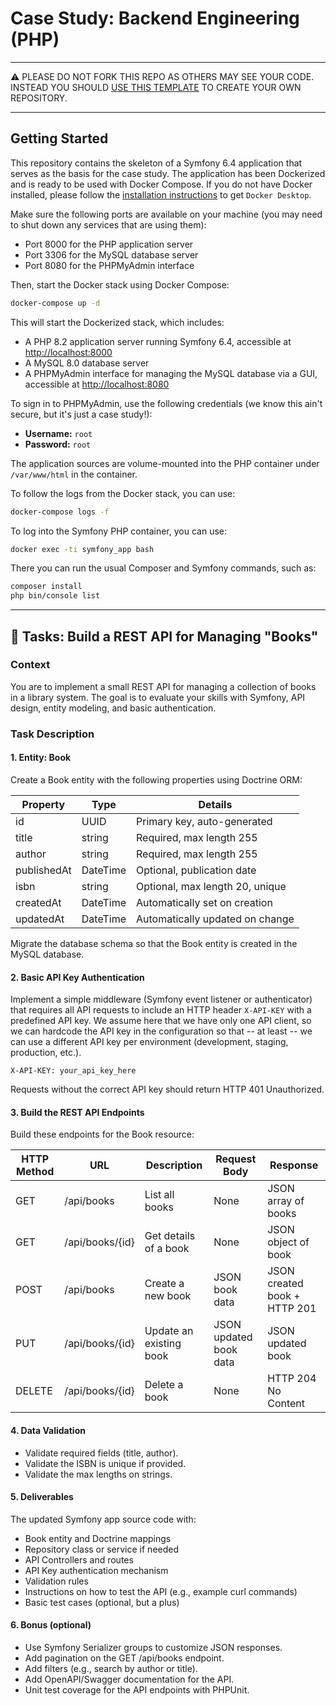 # Case Study: Backend Engineering (PHP)

---

⚠️ PLEASE DO NOT FORK THIS REPO AS OTHERS MAY SEE YOUR CODE. INSTEAD YOU SHOULD
[USE THIS TEMPLATE](https://github.com/new?template_name=case-study-backend-engineering-php&template_owner=MDPI-AG)
TO CREATE YOUR OWN REPOSITORY.

---

## Getting Started

This repository contains the skeleton of a Symfony 6.4 application that serves as the basis for the case study.
The application has been Dockerized and is ready to be used with Docker Compose. If you do not have Docker installed,
please follow the [installation instructions](https://docs.docker.com/get-docker/) to get `Docker Desktop`.

Make sure the following ports are available on your machine (you may need to shut down any services that are
using them):

- Port 8000 for the PHP application server
- Port 3306 for the MySQL database server
- Port 8080 for the PHPMyAdmin interface

Then, start the Docker stack using Docker Compose:

```bash
docker-compose up -d
```

This will start the Dockerized stack, which includes:

- A PHP 8.2 application server running Symfony 6.4, accessible at [http://localhost:8000](http://localhost:8000)
- A MySQL 8.0 database server
- A PHPMyAdmin interface for managing the MySQL database via a GUI, accessible at [http://localhost:8080](http://localhost:8080)

To sign in to PHPMyAdmin, use the following credentials (we know this ain't secure, but it's just a case study!):

- **Username:** `root`
- **Password:** `root`

The application sources are volume-mounted into the PHP container under `/var/www/html` in the container.

To follow the logs from the Docker stack, you can use:

```bash
docker-compose logs -f
```

To log into the Symfony PHP container, you can use:

```bash
docker exec -ti symfony_app bash
```

There you can run the usual Composer and Symfony commands, such as:

```bash
composer install
php bin/console list
```

---

## 📝 Tasks: Build a REST API for Managing "Books"

### Context

You are to implement a small REST API for managing a collection of books in a library system. The goal is to evaluate
your skills with Symfony, API design, entity modeling, and basic authentication.

### Task Description

#### 1. Entity: Book

Create a Book entity with the following properties using Doctrine ORM:

| Property    | Type     | Details                         |
| ----------- | -------- | ------------------------------- |
| id          | UUID     | Primary key, auto-generated     |
| title       | string   | Required, max length 255        |
| author      | string   | Required, max length 255        |
| publishedAt | DateTime | Optional, publication date      |
| isbn        | string   | Optional, max length 20, unique |
| createdAt   | DateTime | Automatically set on creation   |
| updatedAt   | DateTime | Automatically updated on change |

Migrate the database schema so that the Book entity is created in the MySQL database.

#### 2. Basic API Key Authentication

Implement a simple middleware (Symfony event listener or authenticator) that requires all API requests
to include an HTTP header `X-API-KEY` with a predefined API key. We assume here that we have only one
API client, so we can hardcode the API key in the configuration so that -- at least -- we can use a
different API key per environment (development, staging, production, etc.).

```
X-API-KEY: your_api_key_here
```

Requests without the correct API key should return HTTP 401 Unauthorized.

#### 3. Build the REST API Endpoints

Build these endpoints for the Book resource:

| HTTP Method | URL             | Description             | Request Body           | Response                     |
| ----------- | --------------- | ----------------------- | ---------------------- | ---------------------------- |
| GET         | /api/books      | List all books          | None                   | JSON array of books          |
| GET         | /api/books/{id} | Get details of a book   | None                   | JSON object of book          |
| POST        | /api/books      | Create a new book       | JSON book data         | JSON created book + HTTP 201 |
| PUT         | /api/books/{id} | Update an existing book | JSON updated book data | JSON updated book            |
| DELETE      | /api/books/{id} | Delete a book           | None                   | HTTP 204 No Content          |

#### 4. Data Validation

- Validate required fields (title, author).
- Validate the ISBN is unique if provided.
- Validate the max lengths on strings.

#### 5. Deliverables

The updated Symfony app source code with:

- Book entity and Doctrine mappings
- Repository class or service if needed
- API Controllers and routes
- API Key authentication mechanism
- Validation rules
- Instructions on how to test the API (e.g., example curl commands)
- Basic test cases (optional, but a plus)

#### 6. Bonus (optional)

- Use Symfony Serializer groups to customize JSON responses.
- Add pagination on the GET /api/books endpoint.
- Add filters (e.g., search by author or title).
- Add OpenAPI/Swagger documentation for the API.
- Unit test coverage for the API endpoints with PHPUnit.
